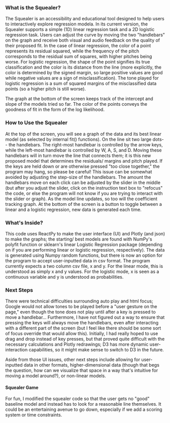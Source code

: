 ### What is the Squealer?
The Squealer is an accessibility and educational tool designed to help users to interactively explore regression modela. In its current version, the Squealer supports a simple (1D) linear regression task and a 2D logistic regression task. Users can adjust the curve by moving the two "handlebars" on the graph and receive both visual and audio feedback on the quality of their proposed fit. In the case of linear regression,
the color of a point represents its residual squared, while the frequency of the pitch corresponds to the residual sum of squares, with higher pitches being worse. 
For logistic regression, the shape of the point signifies its true classification and the color
is its distance from the line (more explicitly, the color is determined by the signed margin, so large positive values 
are good while negative values are a sign of misclassification). The tone played for logistic regression is a sum of 
squared margins of the misclassified data points (so a higher pitch is still worse). 

The graph at the bottom of the screen keeps track of the intercept and slope of the models tried so far. The color of the
points conveys the goodness of fit in the form of the log likelihood.

### How to Use the Squealer
At the top of the screen, you will see a graph of the data and its best linear model (as selected by internal fit() functions). 
On the line sit two large dots-- the handlebars. The right-most handlebar is controlled by the arrow keys,
while the left-most handlebar is controlled by W, A, S, and D. Moving these handlebars will in turn move the line that
connects them; it is this new proposed model that determines the residuals/ margins and pitch played. If the keys are
held down or are otherwise pressed "too close together," the program may hang, so please be careful! This issue can be
somewhat avoided by adjusting the step-size of the handlebars. The amount the
handlebars move on each click can be adjusted by the slider in the middle (but after you adjust the slider, click on the
instruction text box to "refocus" the code, or else the program will not know if you are trying to interact with the 
slider or graph). As the model line updates, so too will the coefficient tracking graph. At the bottom of the screen is a button to toggle between a linear and a logistic regression, new data is generated each time.

### What's Inside?
This code uses ReactPy to make the user interface (UI) and Plotly (and json) to make the graphs; the starting/ best models 
are found with NumPy's polyfit function or sklearn's linear Logistic Regression package (depending on if you are 
performing linear or logistic regression, respectively). The data is generated using Numpy random functions, but there is now an option for the program to accept user-inputted data in csv format. The program currently expects a two 
column csv file, x and y. For the linear mode, this is understood as simply x and y values. For the 
logistic mode, x is seen as a continuous variable and y is understood as probabilities. 

### Next Steps
There were technical difficulties surrounding auto play and html focus; Google would not allow tones to be played 
before a "user gesture on the page," even though the tone does not play until after a key is pressed to move a 
handlebar... Furthermore, I have not figured out a way to ensure that pressing the keys will always move the handlebars,
even after interacting with a different part of the screen (but I feel like there should be some sort of focus override 
that would allow this). Initially, I had really hoped to use drag and drop instead of key presses, but that proved quite
difficult with the necessary calculations and Plotly redrawings; D3 has more dynamic user-interaction capabilities, so 
it might make sense to switch to D3 in the future. 

Aside from those UI issues, other next steps include allowing for user-inputted data in other formats, higher-dimensional data (though that
begs the question, how can we visualize that space in a way that's intuitive for moving a model around?), or non-linear models. 

#### Squealer Game
For fun, I modified the squealer code so that the user gets no "good" baseline model and
instead has to look for a reasonable line themselves. It could be an entertaining avenue to go down, especially if we add a scoring
system or time constraints.




